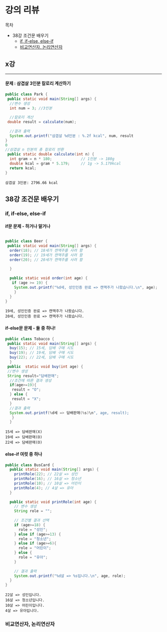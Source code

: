 # 강의 리뷰


목차
* 38강 조건문 배우기
  * [if, if-else, else-if](https://github.com/shin-vely/My_java/blob/master/doc/cloudstudying.md#if-if-else-else-if)
  * [비교연산자, 논리연산자](https://github.com/shin-vely/My_java/blob/master/doc/cloudstudying.md#%EB%B9%84%EA%B5%90%EC%97%B0%EC%82%B0%EC%9E%90-%EB%85%BC%EB%A6%AC%EC%97%B0%EC%82%B0%EC%9E%90)


## x강
---

#### 문제 : 삼겹살 3인분 칼로리 계산하기

```java
public class Park {
 public static void main(String[] args) {
  //변수 생성
  int num = 3; //3인분
  
  //칼로리 계산
 double result = calculate(num);
 
  //결과 출력
  System.out.printf("삼겹살 %d인분 : %.2f kcal", num, result
}
0
//삼겹살 n 인분의 총 칼로리 반환
 public static double calculate(int n) {
  int gram = n * 180;             // 1인분 -> 180g
  double kcal = gram * 5.179;     // 1g -> 5.179kcal
  return kcal;
}    
```

```
삼겹살 3인분: 2796.66 kcal
```

## 38강 조건문 배우기

### if, if-else, else-if

#### if문 문제 - 하거나 말거나

```java

public class Beer {
 public static void main(String[] args) {
  order(18); // 18세가 캔맥주를 사려 함
  order(19); // 19세가 캔맥주를 사려 함
  order(20); // 20세가 캔맥주를 사려 함
  
  }
  
  public static void order(int age) {
   if (age >= 19) {
    System.out.printf("%d세, 성인인증 완료 => 캔맥주가 나왔습니다.\n", age);
    }
  }
}

```
```
19세, 성인인증 완료 => 캔맥주가 나왔습니다.
20세, 성인인증 완료 => 캔맥주가 나왔습니다.
```

#### if-else문 문제 - 둘 중 하나!

```java
public class Tobacco {
 public static void main(String[] args) {
  buy(15); // 15세, 담배 구매 시도
  buy(19); // 19세, 담배 구매 시도
  buy(22); // 22세, 담배 구매 시도
  }
 public  static void buy(int age) {
 //변수 생성
 String result="담배판매";
  //조건에 따른 결과 생성
  if(age>=19){
   result = "O";
  } else {
   result = "X"; 
  }
  //결과 출력
  System.out.printf(%d세 => 담배판매(%s)\n", age, result);
   }
  }
  ```
```
15세 => 담배판매(X)
19세 => 담배판매(O)
22세 => 담배판매(O)
```

#### else-if 여럿 중 하나
```java
public class BusCard {
  public static void main(String[] args) {
    printRole(22); // 22살 => 성인
    printRole(16); // 16살 => 청소년
    printRole(10); // 10살 => 어린이
    printRole(4); // 4살 => 유아
  }
  
  public static void printRole(int age) {
    // 변수 생성
    String role = "";
    
    // 조건별 결과 선택
    if (age>=18) {
      role = "성인";
    } else if (age>=13) {
      role = "청소년";
    } else if (age>=6){
      role = "어린이";
    } else {
      role = "유아";
    }
    
    // 결과 출력
    System.out.printf("%d살 => %s입니다.\n", age, role);
  }
}
```
```
22살 => 성인입니다.
16살 => 청소년입니다.
10살 => 어린이입니다.
4살 => 유아입니다.
```
### 비교연산자, 논리연산자



